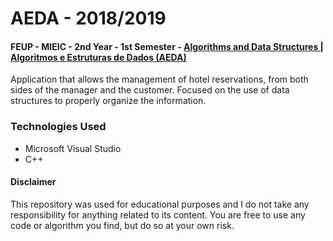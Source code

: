 # AEDA - 2018/2019
#### FEUP - MIEIC - 2nd Year - 1st Semester - [Algorithms and Data Structures | Algoritmos e Estruturas de Dados (AEDA)](https://sigarra.up.pt/feup/pt/ucurr_geral.ficha_uc_view?pv_ocorrencia_id=368697)

Application that allows the management of hotel reservations, from both sides of the manager and the customer.
Focused on the use of data structures to properly organize the information.

### Technologies Used
  - Microsoft Visual Studio
  - C++

#### Disclaimer
This repository was used for educational purposes and I do not take any responsibility for anything related to its content. You are free to use any code or algorithm you find, but do so at your own risk.

